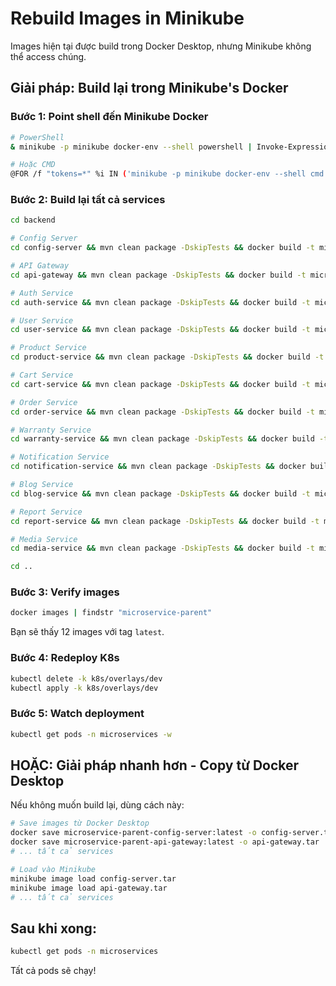 # Rebuild Images in Minikube

Images hiện tại được build trong Docker Desktop, nhưng Minikube không thể access chúng.

## Giải pháp: Build lại trong Minikube's Docker

### Bước 1: Point shell đến Minikube Docker

```bash
# PowerShell
& minikube -p minikube docker-env --shell powershell | Invoke-Expression

# Hoặc CMD
@FOR /f "tokens=*" %i IN ('minikube -p minikube docker-env --shell cmd') DO @%i
```

### Bước 2: Build lại tất cả services

```bash
cd backend

# Config Server
cd config-server && mvn clean package -DskipTests && docker build -t microservice-parent-config-server:latest . && cd ..

# API Gateway
cd api-gateway && mvn clean package -DskipTests && docker build -t microservice-parent-api-gateway:latest . && cd ..

# Auth Service
cd auth-service && mvn clean package -DskipTests && docker build -t microservice-parent-auth-service:latest . && cd ..

# User Service
cd user-service && mvn clean package -DskipTests && docker build -t microservice-parent-user-service:latest . && cd ..

# Product Service
cd product-service && mvn clean package -DskipTests && docker build -t microservice-parent-product-service:latest . && cd ..

# Cart Service
cd cart-service && mvn clean package -DskipTests && docker build -t microservice-parent-cart-service:latest . && cd ..

# Order Service
cd order-service && mvn clean package -DskipTests && docker build -t microservice-parent-order-service:latest . && cd ..

# Warranty Service
cd warranty-service && mvn clean package -DskipTests && docker build -t microservice-parent-warranty-service:latest . && cd ..

# Notification Service
cd notification-service && mvn clean package -DskipTests && docker build -t microservice-parent-notification-service:latest . && cd ..

# Blog Service
cd blog-service && mvn clean package -DskipTests && docker build -t microservice-parent-blog-service:latest . && cd ..

# Report Service
cd report-service && mvn clean package -DskipTests && docker build -t microservice-parent-report-service:latest . && cd ..

# Media Service
cd media-service && mvn clean package -DskipTests && docker build -t microservice-parent-media-service:latest . && cd ..

cd ..
```

### Bước 3: Verify images

```bash
docker images | findstr "microservice-parent"
```

Bạn sẽ thấy 12 images với tag `latest`.

### Bước 4: Redeploy K8s

```bash
kubectl delete -k k8s/overlays/dev
kubectl apply -k k8s/overlays/dev
```

### Bước 5: Watch deployment

```bash
kubectl get pods -n microservices -w
```

## HOẶC: Giải pháp nhanh hơn - Copy từ Docker Desktop

Nếu không muốn build lại, dùng cách này:

```bash
# Save images từ Docker Desktop
docker save microservice-parent-config-server:latest -o config-server.tar
docker save microservice-parent-api-gateway:latest -o api-gateway.tar
# ... tất cả services

# Load vào Minikube
minikube image load config-server.tar
minikube image load api-gateway.tar
# ... tất cả services
```

## Sau khi xong:

```bash
kubectl get pods -n microservices
```

Tất cả pods sẽ chạy!
